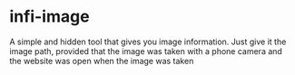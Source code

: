 # infi-image

A simple and hidden tool that gives you image information. Just give it the image path, provided that the image was taken with a phone camera and the website was open when the image was taken 
